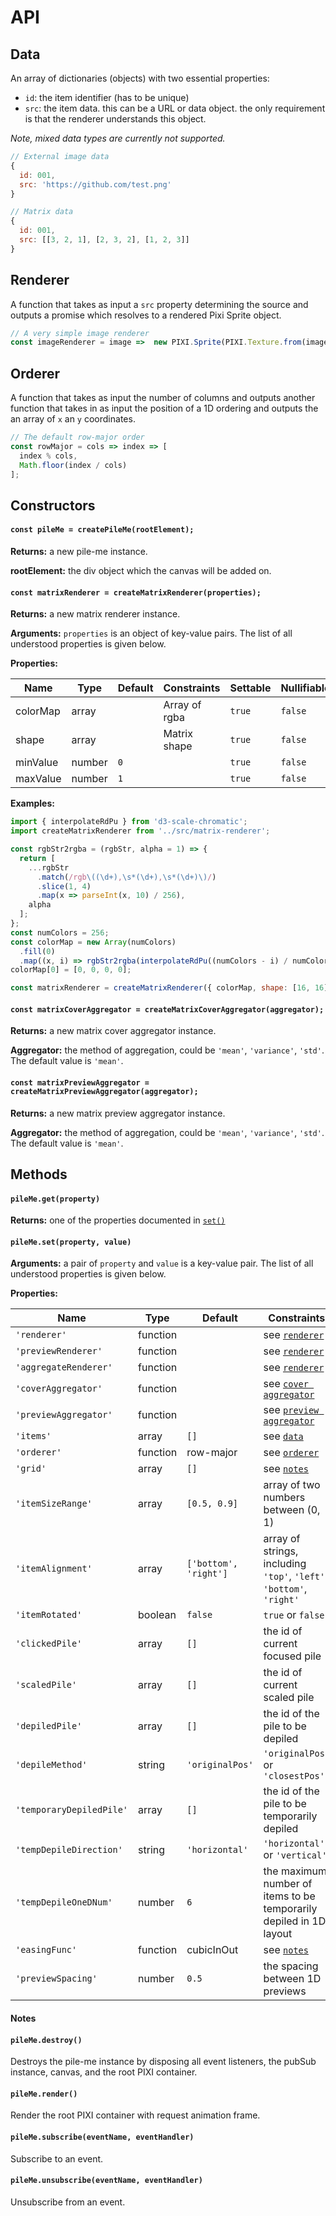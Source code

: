 # API

## Data

An array of dictionaries (objects) with two essential properties:

- `id`: the item identifier (has to be unique)
- `src`: the item data. this can be a URL or data object. the only requirement
  is that the renderer understands this object.

_Note, mixed data types are currently not supported._

```javascript
// External image data
{
  id: 001,
  src: 'https://github.com/test.png'
}

// Matrix data
{
  id: 001,
  src: [[3, 2, 1], [2, 3, 2], [1, 2, 3]]
}
```

## Renderer

A function that takes as input a `src` property determining the source and
outputs a promise which resolves to a rendered Pixi Sprite object.

```javascript
// A very simple image renderer
const imageRenderer = image =>  new PIXI.Sprite(PIXI.Texture.from(image));
```

## Orderer

A function that takes as input the number of columns and outputs
another function that takes in as input the position of a 1D ordering and
outputs the an array of `x` an `y` coordinates.

```javascript
// The default row-major order
const rowMajor = cols => index => [
  index % cols,
  Math.floor(index / cols)
];
```

## Constructors

#### `const pileMe = createPileMe(rootElement);`

**Returns:** a new pile-me instance.

**rootElement:** the div object which the canvas will be added on.

#### `const matrixRenderer = createMatrixRenderer(properties);`

**Returns:** a new matrix renderer instance.

**Arguments:** `properties` is an object of key-value pairs. The list of all understood properties is given below.

**Properties:**

| Name     | Type   | Default | Constraints   | Settable | Nullifiable |
| -------- | ------ | ------- | ------------- | -------- | ----------- |
| colorMap | array  |         | Array of rgba | `true`   | `false`     |
| shape    | array  |         | Matrix shape  | `true`   | `false`     |
| minValue | number | `0`     |               | `true`   | `false`     |
| maxValue | number | `1`     |               | `true`   | `false`     |

**Examples:**

```javascript
import { interpolateRdPu } from 'd3-scale-chromatic';
import createMatrixRenderer from '../src/matrix-renderer';

const rgbStr2rgba = (rgbStr, alpha = 1) => {
  return [
    ...rgbStr
      .match(/rgb\((\d+),\s*(\d+),\s*(\d+)\)/)
      .slice(1, 4)
      .map(x => parseInt(x, 10) / 256),
    alpha
  ];
};
const numColors = 256;
const colorMap = new Array(numColors)
  .fill(0)
  .map((x, i) => rgbStr2rgba(interpolateRdPu((numColors - i) / numColors)));
colorMap[0] = [0, 0, 0, 0];

const matrixRenderer = createMatrixRenderer({ colorMap, shape: [16, 16] });
```

#### `const matrixCoverAggregator = createMatrixCoverAggregator(aggregator);`

**Returns:** a new matrix cover aggregator instance.

**Aggregator:** the method of aggregation, could be `'mean'`, `'variance'`, `'std'`. The default value is `'mean'`.

#### `const matrixPreviewAggregator = createMatrixPreviewAggregator(aggregator);`

**Returns:** a new matrix preview aggregator instance.

**Aggregator:** the method of aggregation, could be `'mean'`, `'variance'`, `'std'`. The default value is `'mean'`.

## Methods

#### `pileMe.get(property)`

**Returns:** one of the properties documented in [`set()`](#pilemesetproperty-value)

#### `pileMe.set(property, value)`

**Arguments:** a pair of `property` and `value` is a key-value pair. The list of all understood properties is given below.

**Properties:**

| Name                     | Type     | Default               | Constraints                                                                                         | Settable | Nullifiable |
| ------------------------ | -------- | --------------------- | --------------------------------------------------------------------------------------------------- | -------- | ----------- |
| `'renderer'`             | function |                       | see [`renderer`](#renderer)                                                                         | `true`   | `false`     |
| `'previewRenderer'`      | function |                       | see [`renderer`](#renderer)                                                                         | `true`   | `true`      |
| `'aggregateRenderer'`    | function |                       | see [`renderer`](#renderer)                                                                         | `true`   | `true`      |
| `'coverAggregator'`      | function |                       | see [`cover aggregator`](#const-matrixCoverAggregator--createMatrixCoverAggregatoraggregator)       | `true`   | `true`      |
| `'previewAggregator'`    | function |                       | see [`preview aggregator`](#const-matrixPreviewAggregator--createMatrixPreviewAggregatoraggregator) | `true`   | `true`      |
| `'items'`                | array    | `[]`                  | see [`data`](#data)                                                                                 | `true`   | `false`     |
| `'orderer'`              | function | row-major             | see [`orderer`](#orderer)                                                                           | `true`   | `true`      |
| `'grid'`                 | array    | `[]`                  | see [`notes`](#notes)                                                                               | `true`   | `false`     |
| `'itemSizeRange'`        | array    | `[0.5, 0.9]`          | array of two numbers between (0, 1)                                                                 | `true`   | `true`      |
| `'itemAlignment'`        | array    | `['bottom', 'right']` | array of strings, including `'top'`, `'left'`, `'bottom'`, `'right'`                                | `true`   | `true`      |
| `'itemRotated'`          | boolean  | `false`               | `true` or `false`                                                                                   | `true`   | `true`      |
| `'clickedPile'`          | array    | `[]`                  | the id of current focused pile                                                                      | `true`   | `false`     |
| `'scaledPile'`           | array    | `[]`                  | the id of current scaled pile                                                                       | `true`   | `false`     |
| `'depiledPile'`          | array    | `[]`                  | the id of the pile to be depiled                                                                    | `true`   | `false`     |
| `'depileMethod'`         | string   | `'originalPos'`       | `'originalPos'` or `'closestPos'`                                                                   | `true`   | `false`     |
| `'temporaryDepiledPile'` | array    | `[]`                  | the id of the pile to be temporarily depiled                                                        | `true`   | `false`     |
| `'tempDepileDirection'`  | string   | `'horizontal'`        | `'horizontal'` or `'vertical'`                                                                      | `true`   | `false`     |
| `'tempDepileOneDNum'`    | number   | `6`                   | the maximum number of items to be temporarily depiled in 1D layout                                  | `true`   | `false`     |
| `'easingFunc'`           | function | cubicInOut            | see [`notes`](#notes)                                                                               | `true`   | `true`      |
| `'previewSpacing'`       | number   | `0.5`                 | the spacing between 1D previews                                                                     | `true`   | `false`     |

#### Notes

#### `pileMe.destroy()`

Destroys the pile-me instance by disposing all event listeners, the pubSub instance, canvas, and the root PIXI container.

#### `pileMe.render()`

Render the root PIXI container with request animation frame.

#### `pileMe.subscribe(eventName, eventHandler)`

Subscribe to an event.

#### `pileMe.unsubscribe(eventName, eventHandler)`

Unsubscribe from an event.

